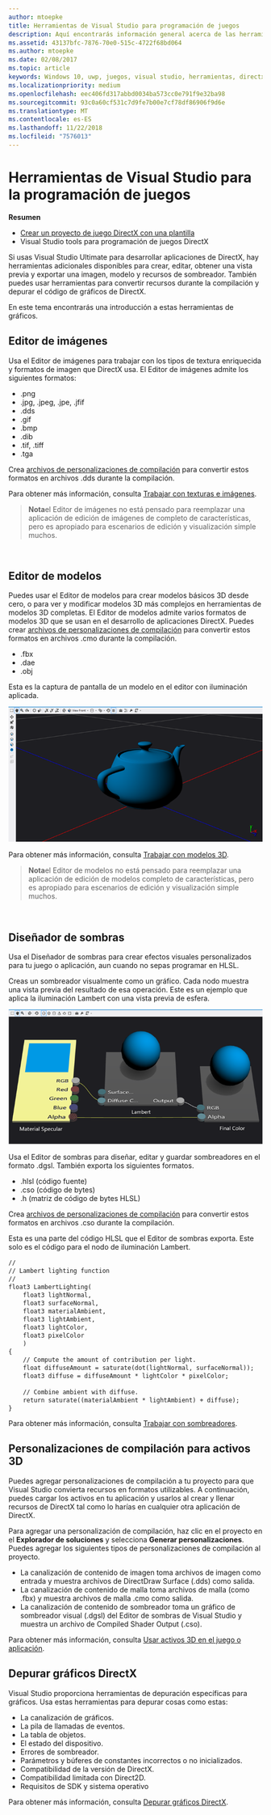 ```yaml
---
author: mtoepke
title: Herramientas de Visual Studio para programación de juegos
description: Aquí encontrarás información general acerca de las herramientas específicas de DirectX disponibles en Visual Studio.
ms.assetid: 43137bfc-7876-70e0-515c-4722f68bd064
ms.author: mtoepke
ms.date: 02/08/2017
ms.topic: article
keywords: Windows 10, uwp, juegos, visual studio, herramientas, directx
ms.localizationpriority: medium
ms.openlocfilehash: eec406fd317abbd0034ba573cc0e791f9e32ba98
ms.sourcegitcommit: 93c0a60cf531c7d9fe7b00e7cf78df86906f9d6e
ms.translationtype: MT
ms.contentlocale: es-ES
ms.lasthandoff: 11/22/2018
ms.locfileid: "7576013"
---
```

# <a name="visual-studio-tools-for-game-programming"></a>Herramientas de Visual Studio para la programación de juegos



**Resumen**

-   [Crear un proyecto de juego DirectX con una plantilla](user-interface.md)
-   Visual Studio tools para programación de juegos DirectX


Si usas Visual Studio Ultimate para desarrollar aplicaciones de DirectX, hay herramientas adicionales disponibles para crear, editar, obtener una vista previa y exportar una imagen, modelo y recursos de sombreador. También puedes usar herramientas para convertir recursos durante la compilación y depurar el código de gráficos de DirectX.

En este tema encontrarás una introducción a estas herramientas de gráficos.

## <a name="image-editor"></a>Editor de imágenes


Usa el Editor de imágenes para trabajar con los tipos de textura enriquecida y formatos de imagen que DirectX usa. El Editor de imágenes admite los siguientes formatos:

-   .png
-   .jpg, .jpeg, .jpe, .jfif
-   .dds
-   .gif
-   .bmp
-   .dib
-   .tif, .tiff
-   .tga

Crea [archivos de personalizaciones de compilación](#build-customizations-for-3d-assets) para convertir estos formatos en archivos .dds durante la compilación.

Para obtener más información, consulta [Trabajar con texturas e imágenes](https://msdn.microsoft.com/library/windows/apps/hh873119.aspx).

> **Nota**el Editor de imágenes no está pensado para reemplazar una aplicación de edición de imágenes de completo de características, pero es apropiado para escenarios de edición y visualización simple muchos.

 

## <a name="model-editor"></a>Editor de modelos


Puedes usar el Editor de modelos para crear modelos básicos 3D desde cero, o para ver y modificar modelos 3D más complejos en herramientas de modelos 3D completas. El Editor de modelos admite varios formatos de modelos 3D que se usan en el desarrollo de aplicaciones DirectX. Puedes crear [archivos de personalizaciones de compilación](#build-customizations-for-3d-assets) para convertir estos formatos en archivos .cmo durante la compilación.

-   .fbx
-   .dae
-   .obj

Esta es la captura de pantalla de un modelo en el editor con iluminación aplicada.

![tetera](images/modeleditor.png)

Para obtener más información, consulta [Trabajar con modelos 3D](https://msdn.microsoft.com/library/windows/apps/hh873114.aspx).

> **Nota**el Editor de modelos no está pensado para reemplazar una aplicación de edición de modelos completo de características, pero es apropiado para escenarios de edición y visualización simple muchos.

 

## <a name="shader-designer"></a>Diseñador de sombras


Usa el Diseñador de sombras para crear efectos visuales personalizados para tu juego o aplicación, aun cuando no sepas programar en HLSL.

Creas un sombreador visualmente como un gráfico. Cada nodo muestra una vista previa del resultado de esa operación. Este es un ejemplo que aplica la iluminación Lambert con una vista previa de esfera.

![gráfico de sombreador visual](images/shaderdesigner.png)

Usa el Editor de sombras para diseñar, editar y guardar sombreadores en el formato .dgsl. También exporta los siguientes formatos.

-   .hlsl (código fuente)
-   .cso (código de bytes)
-   .h (matriz de código de bytes HLSL)

Crea [archivos de personalizaciones de compilación](#build-customizations-for-3d-assets) para convertir estos formatos en archivos .cso durante la compilación.

Esta es una parte del código HLSL que el Editor de sombras exporta. Este solo es el código para el nodo de iluminación Lambert.

```hlsl
//
// Lambert lighting function
//
float3 LambertLighting(
    float3 lightNormal,
    float3 surfaceNormal,
    float3 materialAmbient,
    float3 lightAmbient,
    float3 lightColor,
    float3 pixelColor
    )
{
    // Compute the amount of contribution per light.
    float diffuseAmount = saturate(dot(lightNormal, surfaceNormal));
    float3 diffuse = diffuseAmount * lightColor * pixelColor;

    // Combine ambient with diffuse.
    return saturate((materialAmbient * lightAmbient) + diffuse);
}
```

Para obtener más información, consulta [Trabajar con sombreadores](https://msdn.microsoft.com/library/windows/apps/hh873117.aspx).

## <a name="build-customizations-for-3d-assets"></a>Personalizaciones de compilación para activos 3D


Puedes agregar personalizaciones de compilación a tu proyecto para que Visual Studio convierta recursos en formatos utilizables. A continuación, puedes cargar los activos en tu aplicación y usarlos al crear y llenar recursos de DirectX tal como lo harías en cualquier otra aplicación de DirectX.

Para agregar una personalización de compilación, haz clic en el proyecto en el **Explorador de soluciones** y selecciona **Generar personalizaciones**. Puedes agregar los siguientes tipos de personalizaciones de compilación al proyecto.

-   La canalización de contenido de imagen toma archivos de imagen como entrada y muestra archivos de DirectDraw Surface (.dds) como salida.
-   La canalización de contenido de malla toma archivos de malla (como .fbx) y muestra archivos de malla .cmo como salida.
-   La canalización de contenido de sombreador toma un gráfico de sombreador visual (.dgsl) del Editor de sombras de Visual Studio y muestra un archivo de Compiled Shader Output (.cso).

Para obtener más información, consulta [Usar activos 3D en el juego o aplicación](https://msdn.microsoft.com/library/windows/apps/hh972446.aspx).

## <a name="debugging-directx-graphics"></a>Depurar gráficos DirectX 


Visual Studio proporciona herramientas de depuración específicas para gráficos. Usa estas herramientas para depurar cosas como estas:

-   La canalización de gráficos.
-   La pila de llamadas de eventos.
-   La tabla de objetos.
-   El estado del dispositivo.
-   Errores de sombreador.
-   Parámetros y búferes de constantes incorrectos o no inicializados.
-   Compatibilidad de la versión de DirectX.
-   Compatibilidad limitada con Direct2D.
-   Requisitos de SDK y sistema operativo

Para obtener más información, consulta [Depurar gráficos DirectX](https://msdn.microsoft.com/library/windows/apps/hh315751.aspx).


 

 

 




